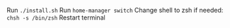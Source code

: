 Run `./install.sh`
Run `home-manager switch`
Change shell to zsh if needed: `chsh -s /bin/zsh`
Restart terminal
